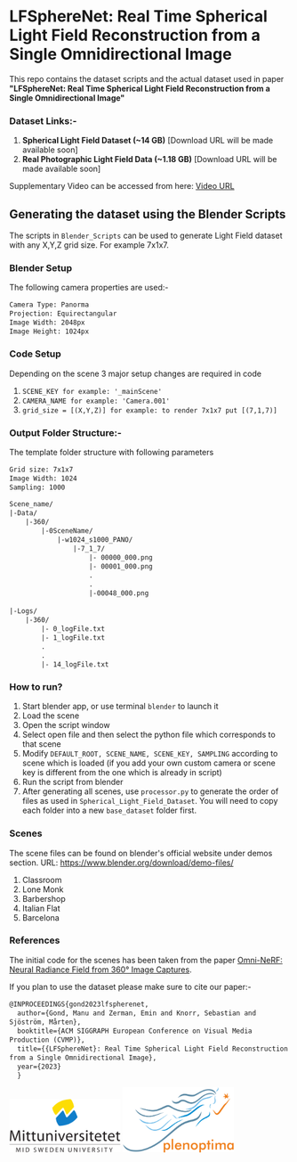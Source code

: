 # LFSphereNet: Real Time Spherical Light Field Reconstruction from a Single Omnidirectional Image 

This repo contains the dataset scripts and the actual dataset used in paper **"LFSphereNet: Real Time Spherical Light Field Reconstruction from a Single Omnidirectional Image"**

### Dataset Links:-
1. **Spherical Light Field Dataset (~14 GB)** [Download URL will be made available soon]
2. **Real Photographic Light Field Data (~1.18 GB)** [Download URL will be made available soon]


Supplementary Video can be accessed from here: [Video URL]("https://github.com/3ZadeSSG/LFSphereNet/blob/main/assets/LFSphereNet_CVMP_Supplemental_Materials.mp4")


## Generating the dataset using the Blender Scripts

The scripts in `Blender_Scripts` can be used to generate Light Field dataset with any X,Y,Z grid size. For example 7x1x7.

### Blender Setup
The following camera properties are used:-
```
Camera Type: Panorma
Projection: Equirectangular
Image Width: 2048px
Image Height: 1024px
```

### Code Setup

Depending on the scene 3 major setup changes are required in code

1. ```SCENE_KEY for example: '_mainScene'```
2. ```CAMERA_NAME for example: 'Camera.001'```
3. ```grid_size = [(X,Y,Z)] for example: to render 7x1x7 put [(7,1,7)]```


### Output Folder Structure:-
The template folder structure with following parameters
```
Grid size: 7x1x7
Image Width: 1024
Sampling: 1000
```
```
Scene_name/
|-Data/
    |-360/
        |-0SceneName/
            |-w1024_s1000_PANO/
                |-7_1_7/
                    |- 00000_000.png
                    |- 00001_000.png
                    .
                    .
                    |-00048_000.png

|-Logs/
    |-360/
        |- 0_logFile.txt
        |- 1_logFile.txt
        .
        .
        |- 14_logFile.txt
```

### How to run?

1. Start blender app, or use terminal ```blender``` to launch it
2. Load the scene
3. Open the script window
4. Select open file and then select the python file which corresponds to that scene
5. Modify `DEFAULT_ROOT, SCENE_NAME, SCENE_KEY, SAMPLING` according to scene which is loaded (if you add your own custom camera or scene key is different from the one which is already in script)
6. Run the script from blender
7. After generating all scenes, use `processor.py` to generate the order of files as used in `Spherical_Light_Field_Dataset`. You will need to copy each folder into a new `base_dataset` folder first.

### Scenes
The scene files can be found on blender's official website under demos section. URL: https://www.blender.org/download/demo-files/
1. Classroom 
2. Lone Monk
3. Barbershop
4. Italian Flat
5. Barcelona

### References
The initial code for the scenes has been taken from the paper [Omni-NeRF: Neural Radiance Field from 360° Image Captures](https://ieeexplore.ieee.org/document/9859817).


If you plan to use the dataset please make sure to cite our paper:-

```
@INPROCEEDINGS{gond2023lfspherenet,
  author={Gond, Manu and Zerman, Emin and Knorr, Sebastian and Sjöström, Mårten},
  booktitle={ACM SIGGRAPH European Conference on Visual Media Production (CVMP)}, 
  title={{LFSphereNet}: Real Time Spherical Light Field Reconstruction from a Single Omnidirectional Image}, 
  year={2023}
  }
```
<p float="center">
    <img src="https://github.com/3ZadeSSG/LFSphereNet/blob/main/assets/miun_logo.png" width="200" />
    <img src="https://github.com/3ZadeSSG/LFSphereNet/blob/main/assets/plenoptima.png" width="200" />
</p>
